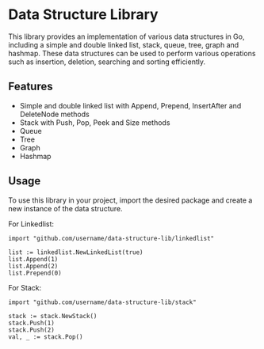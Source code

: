 # Data Structure Library

This library provides an implementation of various data structures in Go, including a simple and double linked list,
stack, queue, tree, graph and hashmap. These data structures can be used to perform various operations such as
insertion, deletion, searching and sorting efficiently.

## Features

- Simple and double linked list with Append, Prepend, InsertAfter and DeleteNode methods
- Stack with Push, Pop, Peek and Size methods
- Queue
- Tree
- Graph
- Hashmap

## Usage

To use this library in your project, import the desired package and create a new instance of the data structure.

For Linkedlist:

````
import "github.com/username/data-structure-lib/linkedlist"

list := linkedlist.NewLinkedList(true)
list.Append(1)
list.Append(2)
list.Prepend(0)
````

For Stack:

````
import "github.com/username/data-structure-lib/stack"

stack := stack.NewStack()
stack.Push(1)
stack.Push(2)
val, _ := stack.Pop()
````
